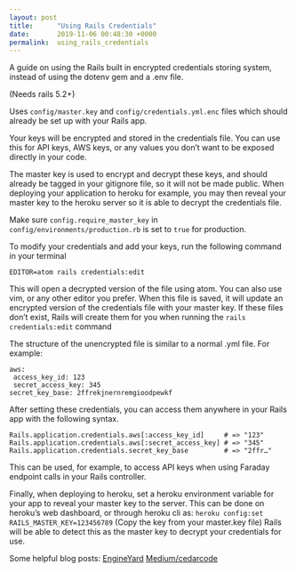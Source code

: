 ```yaml
---
layout: post
title:      "Using Rails Credentials"
date:       2019-11-06 00:48:30 +0000
permalink:  using_rails_credentials
---
```




A guide on using the Rails built in encrypted credentials storing system, instead of using the dotenv gem and a .env file.

(Needs rails 5.2+)

Uses `config/master.key` and `config/credentials.yml.enc` files which should already be set up with your Rails app.

Your keys will be encrypted and stored in the credentials file. You can use this for API keys, AWS keys, or any values you don’t want to be exposed directly in your code.

The master key is used to encrypt and decrypt these keys, and should already be tagged in your gitignore file, so it will not be made public. When deploying your application to heroku for example, you may then reveal your master key to the heroku server so it is able to decrypt the credentials file.

Make sure `config.require_master_key` in `config/environments/production.rb` is set to `true` for production.

To modify your credentials and add your keys, run the following command in your terminal
```
EDITOR=atom rails credentials:edit
```
This will open a decrypted version of the file using atom. You can also use vim, or any other editor you prefer. When this file is saved, it will update an encrypted version of the credentials file with your master key. If these files don’t exist, Rails will create them for you when running the `rails credentials:edit` command

The structure of the unencrypted file is similar to a normal .yml file. For example:
```
aws:
 access_key_id: 123
 secret_access_key: 345
secret_key_base: 2ffrekjnernremgioodpewkf
```

After setting these credentials, you can access them anywhere in your Rails app with the following syntax.
```
Rails.application.credentials.aws[:access_key_id]     # => "123"
Rails.application.credentials.aws[:secret_access_key] # => "345"
Rails.application.credentials.secret_key_base         # => "2ffr…"
```
This can be used, for example, to access API keys when using Faraday endpoint calls in your Rails controller.

Finally, when deploying to heroku, set a heroku environment variable for your app to reveal your master key to the server. This can be done on heroku’s web dashboard, or through heroku cli as: `heroku config:set RAILS_MASTER_KEY=123456789` (Copy the key from your master.key file) Rails will be able to detect this as the master key to decrypt your credentials for use.

Some helpful blog posts:
[EngineYard](https://www.engineyard.com/blog/rails-encrypted-credentials-on-rails-5.2)
[Medium/cedarcode](https://medium.com/cedarcode/rails-5-2-credentials-9b3324851336)

